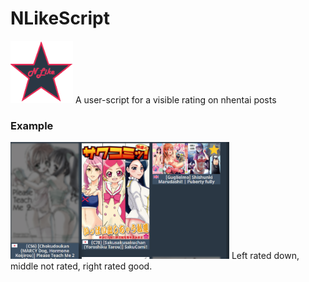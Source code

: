 # NLikeScript
<img src="https://github.com/LastDude/NLikeScript/raw/master/pictures/logoNlike.png" width="100px" height="100px" style="position:relative;display:inline;">
A user-script for a visible rating on nhentai posts


### Example
<img src="https://github.com/LastDude/NLikeScript/raw/master/pictures/like_script.PNG" width="350">
Left rated down, middle not rated, right rated good.
